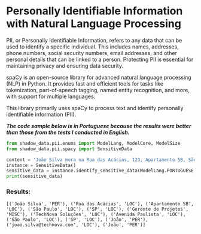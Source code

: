 # Personally Identifiable Information with Natural Language Processing

PII, or Personally Identifiable Information, refers to any data that can be used to identify a specific individual. This includes names, addresses, phone numbers, social security numbers, email addresses, and other personal details that can be linked to a person. Protecting PII is essential for maintaining privacy and ensuring data security.

spaCy is an open-source library for advanced natural language processing (NLP) in Python. It provides fast and efficient tools for tasks like tokenization, part-of-speech tagging, named entity recognition, and more, with support for multiple languages.

This library primarily uses spaCy to process text and identify personally identifiable information (PII).

**_The code sample below is in Portuguese because the results were better than those from the tests I conducted in English._**

```python 
from shadow_data.pii.enums import ModelLang, ModelCore, ModelSize
from shadow_data.pii.spacy import SensitiveData

content = 'João Silva mora na Rua das Acácias, 123, Apartamento 5B, São Paulo, SP, 01310-000. Ele trabalha como Gerente de Projetos na TechNova Soluções, uma empresa de tecnologia em crescimento localizada na Avenida Paulista, 987, São Paulo, SP, 01311-200. João está na empresa há três anos, onde lidera uma equipe de desenvolvedores e designers, garantindo que os projetos sejam entregues no prazo e atendam às expectativas dos clientes. Você pode contatá-lo pelo telefone (11) 91234-5678 ou pelo e-mail joao.silva@technova.com. João é muito respeitado por suas habilidades de liderança e resolução de problemas dentro da empresa.'
instance = SensitiveData()
sensitive_data = instance.identify_sensitive_data(ModelLang.PORTUGUESE, ModelCore.NEWS, ModelSize.LARGE, content)
print(sensitive_data)
```

### Results:
```plain
[('João Silva', 'PER'), ('Rua das Acácias', 'LOC'), ('Apartamento 5B', 'LOC'), ('São Paulo', 'LOC'), ('SP', 'LOC'), ('Gerente de Projetos', 'MISC'), ('TechNova Soluções', 'LOC'), ('Avenida Paulista', 'LOC'), ('São Paulo', 'LOC'), ('SP', 'LOC'), ('João', 'PER'), ('joao.silva@technova.com', 'LOC'), ('João', 'PER')]
```